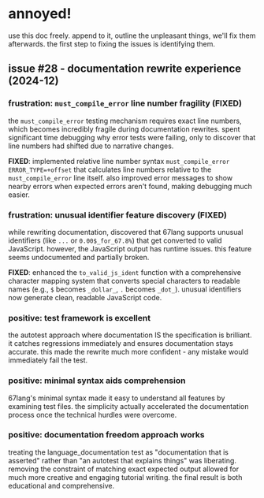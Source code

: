 # annoyed!

use this doc freely. append to it, outline the unpleasant things, we'll fix them afterwards. the first step to fixing the issues is identifying them.

## issue #28 - documentation rewrite experience (2024-12)

### frustration: `must_compile_error` line number fragility (FIXED)
the `must_compile_error` testing mechanism requires exact line numbers, which becomes incredibly fragile during documentation rewrites. spent significant time debugging why error tests were failing, only to discover that line numbers had shifted due to narrative changes.

**FIXED**: implemented relative line number syntax `must_compile_error ERROR_TYPE=+offset` that calculates line numbers relative to the `must_compile_error` line itself. also improved error messages to show nearby errors when expected errors aren't found, making debugging much easier.

### frustration: unusual identifier feature discovery (FIXED)
while rewriting documentation, discovered that 67lang supports unusual identifiers (like `...` or `0.00$_for_67.8%`) that get converted to valid JavaScript. however, the JavaScript output has runtime issues. this feature seems undocumented and partially broken.

**FIXED**: enhanced the `to_valid_js_ident` function with a comprehensive character mapping system that converts special characters to readable names (e.g., `$` becomes `_dollar_`, `.` becomes `_dot_`). unusual identifiers now generate clean, readable JavaScript code.

### positive: test framework is excellent
the autotest approach where documentation IS the specification is brilliant. it catches regressions immediately and ensures documentation stays accurate. this made the rewrite much more confident - any mistake would immediately fail the test.

### positive: minimal syntax aids comprehension
67lang's minimal syntax made it easy to understand all features by examining test files. the simplicity actually accelerated the documentation process once the technical hurdles were overcome.

### positive: documentation freedom approach works
treating the language_documentation test as "documentation that is asserted" rather than "an autotest that explains things" was liberating. removing the constraint of matching exact expected output allowed for much more creative and engaging tutorial writing. the final result is both educational and comprehensive.
